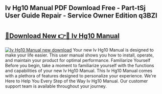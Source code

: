 ## Iv Hg10 Manual PDF Download Free - Part-tSj User Guide Repair - Service Owner Edition q3BZl

# <h2><a href="http://bc29117.oget.top/?id=Iv+Hg10+Manual">🔗Download New 👉🔴 Iv Hg10 Manual</a></h2>

[![Iv Hg10 Manual new download](https://i.imgur.com/5g1atiW.png)](http://bc29117.oget.top/?id=Iv+Hg10+Manual)
Your new Iv Hg10 Manual is designed to make your life easier. This user manual shows you how to install, operate, and maintain your product for optimal performance. Familiarize Yourself Before you begin, take a moment to familiarize yourself with the functions and capabilities of your new Iv Hg10 Manual. This Iv Hg10 Manual comes with a plethora of features designed to personalize your experience. We're Here to Help You Every Step of the Way Iv Hg10 Manual. Our customer support team is available throughout your journey.
